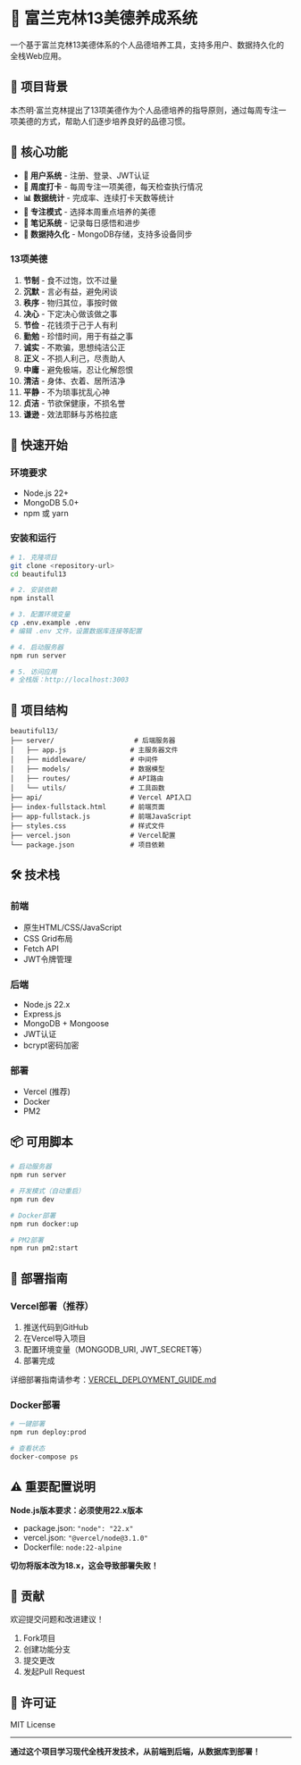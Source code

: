 # 🌟 富兰克林13美德养成系统

一个基于富兰克林13美德体系的个人品德培养工具，支持多用户、数据持久化的全栈Web应用。

## 📖 项目背景

本杰明·富兰克林提出了13项美德作为个人品德培养的指导原则，通过每周专注一项美德的方式，帮助人们逐步培养良好的品德习惯。

## 🎯 核心功能

- **👤 用户系统** - 注册、登录、JWT认证
- **📅 周度打卡** - 每周专注一项美德，每天检查执行情况
- **📊 数据统计** - 完成率、连续打卡天数等统计
- **🎯 专注模式** - 选择本周重点培养的美德
- **📝 笔记系统** - 记录每日感悟和进步
- **💾 数据持久化** - MongoDB存储，支持多设备同步

### 13项美德
1. **节制** - 食不过饱，饮不过量
2. **沉默** - 言必有益，避免闲谈
3. **秩序** - 物归其位，事按时做
4. **决心** - 下定决心做该做之事
5. **节俭** - 花钱须于己于人有利
6. **勤勉** - 珍惜时间，用于有益之事
7. **诚实** - 不欺骗，思想纯洁公正
8. **正义** - 不损人利己，尽责助人
9. **中庸** - 避免极端，忍让化解怨恨
10. **清洁** - 身体、衣着、居所洁净
11. **平静** - 不为琐事扰乱心神
12. **贞洁** - 节欲保健康，不损名誉
13. **谦逊** - 效法耶稣与苏格拉底

## 🚀 快速开始

### 环境要求
- Node.js 22+
- MongoDB 5.0+
- npm 或 yarn

### 安装和运行

```bash
# 1. 克隆项目
git clone <repository-url>
cd beautiful13

# 2. 安装依赖
npm install

# 3. 配置环境变量
cp .env.example .env
# 编辑 .env 文件，设置数据库连接等配置

# 4. 启动服务器
npm run server

# 5. 访问应用
# 全栈版：http://localhost:3003
```

## 📁 项目结构

```
beautiful13/
├── server/                    # 后端服务器
│   ├── app.js                # 主服务器文件
│   ├── middleware/           # 中间件
│   ├── models/               # 数据模型
│   ├── routes/               # API路由
│   └── utils/                # 工具函数
├── api/                      # Vercel API入口
├── index-fullstack.html      # 前端页面
├── app-fullstack.js          # 前端JavaScript
├── styles.css                # 样式文件
├── vercel.json               # Vercel配置
└── package.json              # 项目依赖
```

## 🛠️ 技术栈

### 前端
- 原生HTML/CSS/JavaScript
- CSS Grid布局
- Fetch API
- JWT令牌管理

### 后端
- Node.js 22.x
- Express.js
- MongoDB + Mongoose
- JWT认证
- bcrypt密码加密

### 部署
- Vercel (推荐)
- Docker
- PM2

## 📦 可用脚本

```bash
# 启动服务器
npm run server

# 开发模式（自动重启）
npm run dev

# Docker部署
npm run docker:up

# PM2部署
npm run pm2:start
```

## 🚀 部署指南

### Vercel部署（推荐）
1. 推送代码到GitHub
2. 在Vercel导入项目
3. 配置环境变量（MONGODB_URI, JWT_SECRET等）
4. 部署完成

详细部署指南请参考：[VERCEL_DEPLOYMENT_GUIDE.md](./VERCEL_DEPLOYMENT_GUIDE.md)

### Docker部署
```bash
# 一键部署
npm run deploy:prod

# 查看状态
docker-compose ps
```

## ⚠️ 重要配置说明

**Node.js版本要求：必须使用22.x版本**
- package.json: `"node": "22.x"`
- vercel.json: `"@vercel/node@3.1.0"`
- Dockerfile: `node:22-alpine`

**切勿将版本改为18.x，这会导致部署失败！**

## 🤝 贡献

欢迎提交问题和改进建议！

1. Fork项目
2. 创建功能分支
3. 提交更改
4. 发起Pull Request

## 📄 许可证

MIT License

---

**通过这个项目学习现代全栈开发技术，从前端到后端，从数据库到部署！**